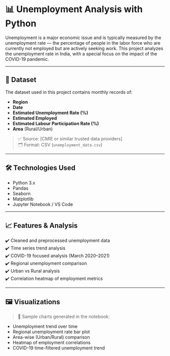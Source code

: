 # 📊 Unemployment Analysis with Python

Unemployment is a major economic issue and is typically measured by the unemployment rate — the percentage of people in the labor force who are currently not employed but are actively seeking work. This project analyzes the unemployment rate in India, with a special focus on the impact of the COVID-19 pandemic.

---

## 📁 Dataset

The dataset used in this project contains monthly records of:
- **Region**
- **Date**
- **Estimated Unemployment Rate (%)**
- **Estimated Employed**
- **Estimated Labour Participation Rate (%)**
- **Area** (Rural/Urban)

> ✅ Source: [CMIE or similar trusted data providers]  
> 🗂️ Format: CSV (`unemployment_data.csv`)

---

## 🛠️ Technologies Used

- Python 3.x
- Pandas
- Seaborn
- Matplotlib
- Jupyter Notebook / VS Code

---

## 📈 Features & Analysis

✔️ Cleaned and preprocessed unemployment data  
✔️ Time series trend analysis  
✔️ COVID-19 focused analysis (March 2020–2021)  
✔️ Regional unemployment comparison  
✔️ Urban vs Rural analysis  
✔️ Correlation heatmap of employment metrics  

---

## 🖼️ Visualizations

> 📌 Sample charts generated in the notebook:

- Unemployment trend over time
- Regional unemployment rate bar plot
- Area-wise (Urban/Rural) comparison
- Heatmap of employment correlations
- COVID-19 time-filtered unemployment trend
